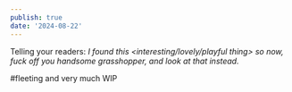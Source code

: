 ```yaml
---
publish: true
date: '2024-08-22'
---
```

Telling your readers: *I found this \<interesting/lovely/playful thing\> so now, fuck off you handsome grasshopper, and look at that instead.*

#fleeting and very much WIP

